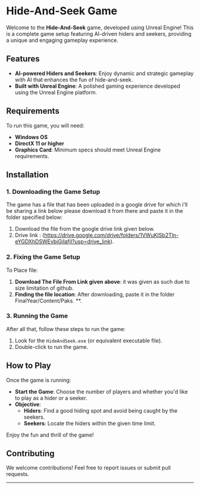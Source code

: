 # Hide-And-Seek Game

Welcome to the **Hide-And-Seek** game, developed using Unreal Engine! This is a complete game setup featuring AI-driven hiders and seekers, providing a unique and engaging gameplay experience.

## Features
- **AI-powered Hiders and Seekers**: Enjoy dynamic and strategic gameplay with AI that enhances the fun of hide-and-seek.
- **Built with Unreal Engine**: A polished gaming experience developed using the Unreal Engine platform.

## Requirements
To run this game, you will need:
- **Windows OS**
- **DirectX 11 or higher**
- **Graphics Card**: Minimum specs should meet Unreal Engine requirements.

## Installation

### 1. Downloading the Game Setup

The game has a file that has been uploaded in a google drive for which i'll be sharing a link below please download it from there and paste it in the folder specified below:

1. Download the file from the google drive link given below.
2. Drive link : (https://drive.google.com/drive/folders/1VWuKISb2Tln-eYGDXhDSWEvbiGiIafjI?usp=drive_link).

### 2. Fixing the Game Setup

To Place file:

1. **Download The File From Link given above**: it was given as such due to size limitation of github.
2. **Finding the file location**: After downloading, paste it in the folder FinalYear/Content/Paks. **.

### 3. Running the Game

After all that, follow these steps to run the game:

1. Look for the `HideAndSeek.exe` (or equivalent executable file).
2. Double-click to run the game.

## How to Play

Once the game is running:
- **Start the Game**: Choose the number of players and whether you'd like to play as a hider or a seeker.
- **Objective**:
  - **Hiders**: Find a good hiding spot and avoid being caught by the seekers.
  - **Seekers**: Locate the hiders within the given time limit.

Enjoy the fun and thrill of the game!

## Contributing

We welcome contributions! Feel free to report issues or submit pull requests.

---
